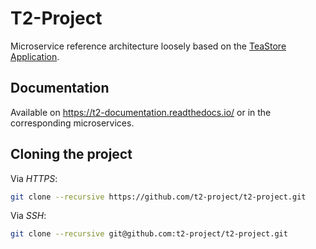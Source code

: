 # T2-Project

Microservice reference architecture loosely based on the [TeaStore Application](https://github.com/DescartesResearch/TeaStore).

## Documentation

Available on https://t2-documentation.readthedocs.io/ or in the corresponding microservices.

## Cloning the project

Via _HTTPS_:
```bash
git clone --recursive https://github.com/t2-project/t2-project.git
```

Via _SSH_:
```bash
git clone --recursive git@github.com:t2-project/t2-project.git
```
